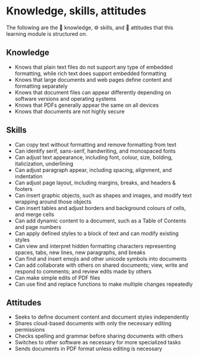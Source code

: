 # Knowledge, skills, attitudes

The following are the 📖 knowledge, ⚙️ skills, and 🤔 attitudes that this learning module is structured on.

## Knowledge

* Knows that plain text files do not support any type of embedded formatting, while rich text does support embedded formatting
* Knows that large documents and web pages define content and formatting separately
* Knows that document files can appear differently depending on software versions and operating systems
* Knows that PDFs generally appear the same on all devices
* Knows that documents are not highly secure

## Skills

* Can copy text without formatting and remove formatting from text
* Can identify serif, sans-serif, handwriting, and monospaced fonts
* Can adjust text appearance, including font, colour, size, bolding, italicization, underlining
* Can adjust paragraph appear, including spacing, alignment, and indentation
* Can adjust page layout, including margins, breaks, and headers & footers
* Can insert graphic objects, such as shapes and images, and modify text wrapping around those objects
* Can insert tables and adjust borders and background colours of cells, and merge cells
* Can add dynamic content to a document, such as a Table of Contents and page numbers
* Can apply defined styles to a block of text and can modify existing styles
* Can view and interpret hidden formatting characters representing spaces, tabs, new lines, new paragraphs, and breaks
* Can find and insert emojis and other unicode symbols into documents
* Can add collaborate with others on shared documents; view, write and respond to comments; and review edits made by others
* Can make simple edits of PDF files
* Can use find and replace functions to make multiple changes repeatedly

## Attitudes

* Seeks to define document content and document styles independently
* Shares cloud-based documents with only the necessary editing permissions
* Checks spelling and grammar before sharing documents with others
* Switches to other software as necessary for more specialized tasks
* Sends documents in PDF format unless editing is necessary
